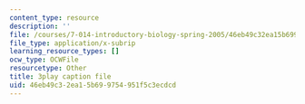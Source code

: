```yaml
---
content_type: resource
description: ''
file: /courses/7-014-introductory-biology-spring-2005/46eb49c32ea15b699754951f5c3ecdcd_eiDX9dw866E.vtt
file_type: application/x-subrip
learning_resource_types: []
ocw_type: OCWFile
resourcetype: Other
title: 3play caption file
uid: 46eb49c3-2ea1-5b69-9754-951f5c3ecdcd
---
```

